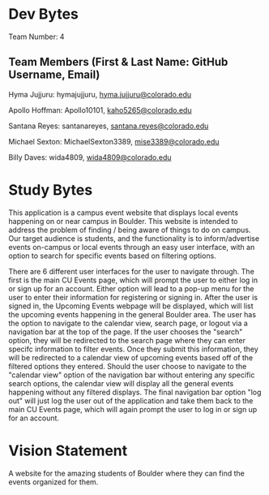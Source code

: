 # Dev Bytes
Team Number: 4

## Team Members (First & Last Name: GitHub Username, Email)
Hyma Jujjuru: hymajujjuru, hyma.jujjuru@colorado.edu

Apollo Hoffman: Apollo10101, kaho5265@colorado.edu

Santana Reyes: santanareyes, santana.reyes@colorado.edu

Michael Sexton: MichaelSexton3389, mise3389@colorado.edu

Billy Daves: wida4809, wida4809@colorado.edu    

# Study Bytes
This application is a campus event website that displays local events happening on or near campus in Boulder. This website is intended to address the problem of finding  / being aware of things to do on campus. Our target audience is students, and the functionality is to  inform/advertise events on-campus or local events through an easy user interface, with an option to search for specific events based on filtering options.

There are 6 different user interfaces for the user to navigate through. The first is the main CU Events page, which will prompt the user to either log in or sign up for an account. Either option will lead to a pop-up menu for the user to enter their information for registering or signing in. After the user is signed in, the Upcoming Events webpage will be displayed, which will list the upcoming events happening in the general Boulder area. The user has the option to navigate to the calendar view, search page, or logout via a navigation bar at the top of the page. If the user chooses the "search" option, they will be redirected to the search page where they can enter specifc information to filter events. Once they submit this information, they will be redirected to a calendar view of upcoming events based off of the filtered options they entered. Should the user choose to navigate to the "calendar view" option of the navigation bar without entering any specific search options, the calendar view will display all the general events happening without any filtered displays. The final navigation bar option "log out" will just log the user out of the application and take them back to the main CU Events page, which will again prompt the user to log in or sign up for an account.

# Vision Statement
A website for the amazing students of Boulder where they can find the events organized for them.

